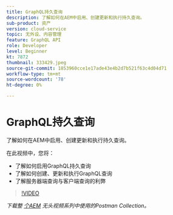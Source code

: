 ```yaml
---
title: GraphQL持久查询
description: 了解如何在AEM中启用、创建更新和执行持久查询。
sub-product: 资产
version: cloud-service
topic: 无外设、内容管理
feature: GraphQL API
role: Developer
level: Beginner
kt: 7872
thumbnail: 333429.jpeg
source-git-commit: 1853960cce1e17ade43e4b2d7b521f63c4d04d71
workflow-type: tm+mt
source-wordcount: '78'
ht-degree: 0%

---
```



# GraphQL持久查询

了解如何在AEM中启用、创建更新和执行持久查询。

在此视频中，您将：

+ 了解如何启用GraphQL持久查询
+ 了解如何创建、更新和执行GraphQL查询
+ 了解服务器端查询与客户端查询的利弊

>[!VIDEO](https://video.tv.adobe.com/v/333429/?quality=12&learn=on)

_下载整 [个AEM](./assets/aem-headless-video-series.postman_collection.json) 无头视频系列中使用的Postman Collection。_
